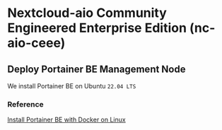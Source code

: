 # Nextcloud-aio Community Engineered Enterprise Edition (nc-aio-ceee) 

## Deploy Portainer BE Management Node 

We install Portainer BE on Ubuntu `22.04 LTS` 

### Reference

[Install Portainer BE with Docker on Linux](https://docs.portainer.io/start/install/server/docker/linux)


